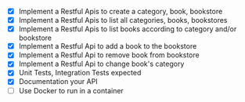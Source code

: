 - [x] Implement a Restful Apis to create a category, book, bookstore
- [x] Implement a Restful Apis to list all categories, books, bookstores
- [x] Implement a Restful Apis to list books according to category and/or bookstore
- [x] Implement a Restful Api to add a book to the bookstore
- [x] Implement a Restful Api to remove book from bookstore
- [x] Implement a Restful Api to change book's category
- [x] Unit Tests, Integration Tests expected
- [x] Documentation your API
- [ ] Use Docker to run in a container 
